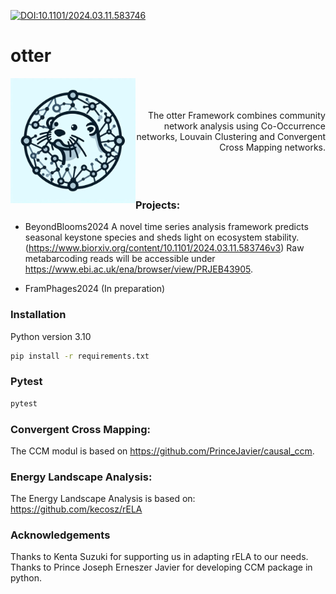 [![DOI:10.1101/2024.03.11.583746](http://img.shields.io/badge/DOI-<10.1101/2024.03.11.583746>-<#00000>.svg)](https://doi.org/10.1101/2024.03.11.583746)
# otter
<div style="float: left;">
        <img src="img/otter_logo.jpeg" alt="Otter Logo" width="200" title="This images was created using GENAI (DALL-E 3)."/>
</div>
<div style="text-align: right;">
<br>
<br>
<br>
    The otter Framework combines community network analysis using Co-Occurrence networks, Louvain Clustering and Convergent Cross Mapping networks.
<br>
<br>
<br>
<br>
</div>



### Projects:
- BeyondBlooms2024 A novel time series analysis framework predicts seasonal keystone species and sheds light on ecosystem stability. (https://www.biorxiv.org/content/10.1101/2024.03.11.583746v3)
Raw metabarcoding reads will be accessible under https://www.ebi.ac.uk/ena/browser/view/PRJEB43905.

- FramPhages2024 (In preparation)


### Installation
Python version 3.10
```bash
pip install -r requirements.txt
```

### Pytest 
```bash
pytest
```

### Convergent Cross Mapping:
The CCM modul is based on https://github.com/PrinceJavier/causal_ccm.


### Energy Landscape Analysis:
The Energy Landscape Analysis is based on: https://github.com/kecosz/rELA


### Acknowledgements
Thanks to Kenta Suzuki for supporting us in adapting rELA to our needs.
Thanks to Prince Joseph Erneszer Javier for developing CCM package in python.


